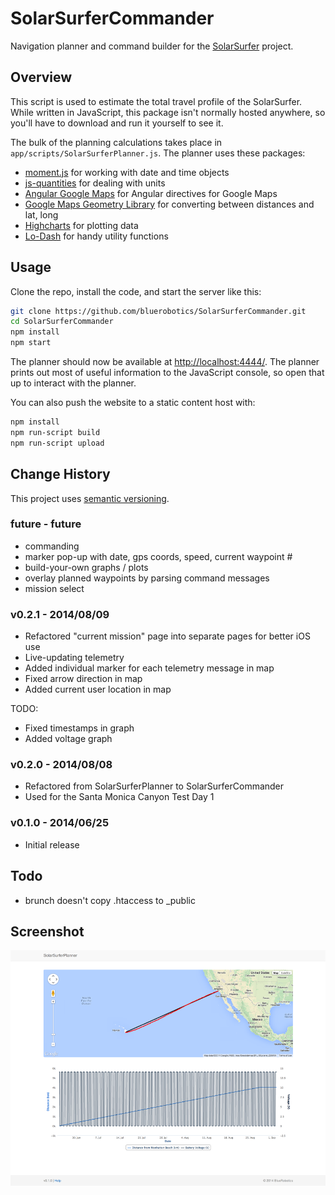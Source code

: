 # SolarSurferCommander

Navigation planner and command builder for the [SolarSurfer](http://bluerobotics.com/) project.

## Overview

This script is used to estimate the total travel profile of the SolarSurfer. While written in JavaScript, this package isn't normally hosted anywhere, so you'll have to download and run it yourself to see it.

The bulk of the planning calculations takes place in `app/scripts/SolarSurferPlanner.js`. The planner uses these packages:

* [moment.js](http://momentjs.com/) for working with date and time objects
* [js-quantities](http://gentooboontoo.github.io/js-quantities/) for dealing with units
* [Angular Google Maps](http://angular-google-maps.org/) for Angular directives for Google Maps
* [Google Maps Geometry Library](https://developers.google.com/maps/documentation/javascript/reference#spherical) for converting between distances and lat, long
* [Highcharts](http://api.highcharts.com/highcharts) for plotting data
* [Lo-Dash](http://lodash.com/) for handy utility functions

## Usage

Clone the repo, install the code, and start the server like this:

```bash
git clone https://github.com/bluerobotics/SolarSurferCommander.git
cd SolarSurferCommander
npm install
npm start
```

The planner should now be available at [http://localhost:4444/](http://localhost:4444/). The planner prints out most of useful information to the JavaScript console, so open that up to interact with the planner.

You can also push the website to a static content host with:

```bash
npm install
npm run-script build
npm run-script upload
```

## Change History

This project uses [semantic versioning](http://semver.org/).

### future - future

* commanding
* marker pop-up with date, gps coords, speed, current waypoint #
* build-your-own graphs / plots
* overlay planned waypoints by parsing command messages
* mission select

### v0.2.1 - 2014/08/09

* Refactored "current mission" page into separate pages for better iOS use
* Live-updating telemetry
* Added individual marker for each telemetry message in map
* Fixed arrow direction in map
* Added current user location in map

TODO:

* Fixed timestamps in graph
* Added voltage graph

### v0.2.0 - 2014/08/08

* Refactored from SolarSurferPlanner to SolarSurferCommander
* Used for the Santa Monica Canyon Test Day 1

### v0.1.0 - 2014/06/25

* Initial release

## Todo

* brunch doesn't copy .htaccess to _public

## Screenshot

![Screenshot](screenshot.png)
